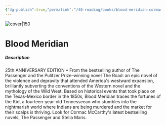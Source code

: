 ```yaml
---
{"dg-publish":true,"permalink":"/40-reading/books/blood-meridian-cormac-mc-carthy/","title":"Blood Meridian"}
---
```



![cover|150](http://books.google.com/books/content?id=s-QzccStux4C&printsec=frontcover&img=1&zoom=1&edge=curl&source=gbs_api)

# Blood Meridian
##### Description
25th ANNIVERSARY EDITION • From the bestselling author of The Passenger and the Pulitzer Prize–winning novel The Road: an epic novel of the violence and depravity that attended America's westward expansion, brilliantly subverting the conventions of the Western novel and the mythology of the Wild West. Based on historical events that took place on the Texas-Mexico border in the 1850s, Blood Meridian traces the fortunes of the Kid, a fourteen-year-old Tennesseean who stumbles into the nightmarish world where Indians are being murdered and the market for their scalps is thriving. Look for Cormac McCarthy's latest bestselling novels, The Passenger and Stella Maris.